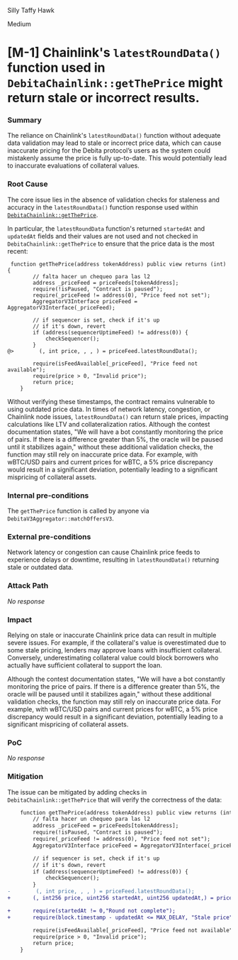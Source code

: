 Silly Taffy Hawk

Medium

# [M-1] Chainlink's `latestRoundData()` function used in `DebitaChainlink::getThePrice` might return stale or incorrect results.

### Summary

The reliance on Chainlink's `latestRoundData()` function without adequate data validation may lead to stale or incorrect price data, which can cause inaccurate pricing for the Debita protocol’s users as the system could mistakenly assume the price is fully up-to-date. This would potentially lead to inaccurate evaluations of collateral values.

### Root Cause

The core issue lies in the absence of validation checks for staleness and accuracy in the `latestRoundData()` function response used within [`DebitaChainlink::getThePrice`](https://github.com/sherlock-audit/2024-11-debita-finance-v3/blob/main/Debita-V3-Contracts/contracts/oracles/DebitaChainlink.sol#L30-L47).

In particular, the `latestRoundData` function's returned `startedAt` and `updatedAt` fields and their values are not used and not checked in `DebitaChainlink::getThePrice` to ensure that the price data is the most recent:

```solidity
 function getThePrice(address tokenAddress) public view returns (int) {
        // falta hacer un chequeo para las l2
        address _priceFeed = priceFeeds[tokenAddress];
        require(!isPaused, "Contract is paused");
        require(_priceFeed != address(0), "Price feed not set");
        AggregatorV3Interface priceFeed = AggregatorV3Interface(_priceFeed);

        // if sequencer is set, check if it's up
        // if it's down, revert
        if (address(sequencerUptimeFeed) != address(0)) {
            checkSequencer();
        }
@>        (, int price, , , ) = priceFeed.latestRoundData();

        require(isFeedAvailable[_priceFeed], "Price feed not available");
        require(price > 0, "Invalid price");
        return price;
    }
```

Without verifying these timestamps, the contract remains vulnerable to using outdated price data. In times of network latency, congestion, or Chainlink node issues, `latestRoundData()` can return stale prices, impacting calculations like LTV and collateralization ratios. Although the contest documentation states, "We will have a bot constantly monitoring the price of pairs. If there is a difference greater than 5%, the oracle will be paused until it stabilizes again," without these additional validation checks, the function may still rely on inaccurate price data. For example, with wBTC/USD pairs and current prices for wBTC, a 5% price discrepancy would result in a significant deviation, potentially leading to a significant mispricing of collateral assets.

### Internal pre-conditions

The `getThePrice` function is called by anyone via `DebitaV3Aggregator::matchOffersV3`.

### External pre-conditions

Network latency or congestion can cause Chainlink price feeds to experience delays or downtime, resulting in `latestRoundData()` returning stale or outdated data.

### Attack Path

_No response_

### Impact

Relying on stale or inaccurate Chainlink price data can result in multiple severe issues.
For example, if the collateral's value is overestimated due to some stale pricing, lenders may approve loans with insufficient collateral. Conversely, underestimating collateral value could block borrowers who actually have sufficient collateral to support the loan. 

Although the contest documentation states, "We will have a bot constantly monitoring the price of pairs. If there is a difference greater than 5%, the oracle will be paused until it stabilizes again," without these additional validation checks, the function may still rely on inaccurate price data. For example, with wBTC/USD pairs and current prices for wBTC, a 5% price discrepancy would result in a significant deviation, potentially leading to a significant mispricing of collateral assets. 

### PoC

_No response_

### Mitigation

The issue can be mitigated by adding checks in `DebitaChainlink::getThePrice` that will verify the correctness of the data:

```diff
    function getThePrice(address tokenAddress) public view returns (int) {
        // falta hacer un chequeo para las l2
        address _priceFeed = priceFeeds[tokenAddress];
        require(!isPaused, "Contract is paused");
        require(_priceFeed != address(0), "Price feed not set");
        AggregatorV3Interface priceFeed = AggregatorV3Interface(_priceFeed);

        // if sequencer is set, check if it's up
        // if it's down, revert
        if (address(sequencerUptimeFeed) != address(0)) {
            checkSequencer();
        }
-        (, int price, , , ) = priceFeed.latestRoundData();
+       (, int256 price, uint256 startedAt, uint256 updatedAt,) = priceFeed.latestRoundData();       

+       require(startedAt != 0,"Round not complete");
+       require(block.timestamp - updatedAt <= MAX_DELAY, "Stale price");

        require(isFeedAvailable[_priceFeed], "Price feed not available");
        require(price > 0, "Invalid price");
        return price;
    }
```